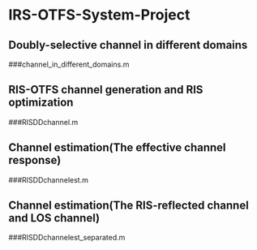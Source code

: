 # IRS-OTFS-System-Project
## Doubly-selective channel in different domains
###channel_in_different_domains.m
## RIS-OTFS channel generation and RIS optimization
###RISDDchannel.m
## Channel estimation(The effective channel response)
###RISDDchannelest.m
## Channel estimation(The RIS-reflected channel and LOS channel)
###RISDDchannelest_separated.m
